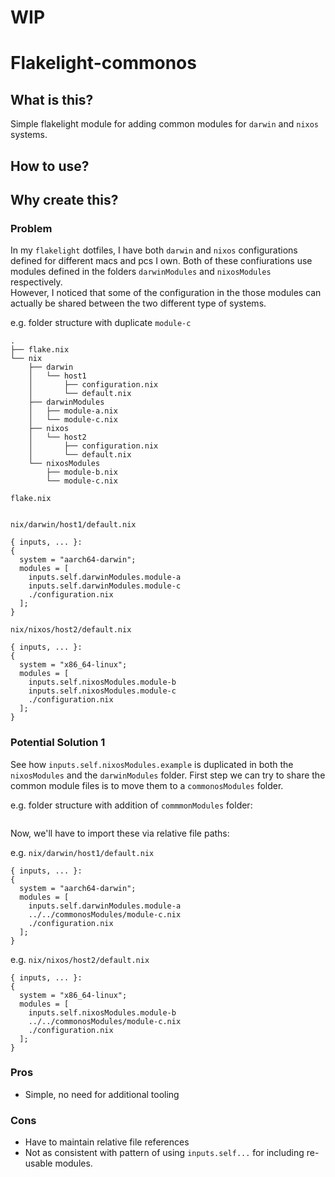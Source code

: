 # WIP
# Flakelight-commonos
## What is this?
Simple flakelight module for adding common modules for `darwin` and `nixos` systems.

## How to use?




## Why create this?

### Problem
In my `flakelight` dotfiles, I have both `darwin` and `nixos` configurations defined for different macs and pcs I own.
Both of these confiurations use modules defined in the folders `darwinModules` and `nixosModules` respectively.  
However, I noticed that some of the configuration in the those modules can actually be shared between the two different type of systems.


e.g. folder structure with duplicate `module-c`
```
.
├── flake.nix
└── nix
    ├── darwin
    │   └── host1
    │       ├── configuration.nix
    │       └── default.nix
    ├── darwinModules
    │   ├── module-a.nix
    │   └── module-c.nix
    ├── nixos
    │   └── host2
    │       ├── configuration.nix
    │       └── default.nix
    └── nixosModules
        ├── module-b.nix
        └── module-c.nix
```

`flake.nix`
```

```


`nix/darwin/host1/default.nix`
```
{ inputs, ... }:
{
  system = "aarch64-darwin";
  modules = [
    inputs.self.darwinModules.module-a
    inputs.self.darwinModules.module-c
    ./configuration.nix
  ];
}
```

`nix/nixos/host2/default.nix`
```
{ inputs, ... }:
{
  system = "x86_64-linux";
  modules = [
    inputs.self.nixosModules.module-b
    inputs.self.nixosModules.module-c
    ./configuration.nix
  ];
}
```

### Potential Solution 1

See how `inputs.self.nixosModules.example` is duplicated in both the `nixosModules` and the `darwinModules` folder.
First step we can try to share the common module files is to move them to a `commonosModules` folder.

e.g. folder structure with addition of `commmonModules` folder:
```

```

Now, we'll have to import these via relative file paths:

e.g. `nix/darwin/host1/default.nix`
```
{ inputs, ... }:
{
  system = "aarch64-darwin";
  modules = [
    inputs.self.darwinModules.module-a
    ../../commonosModules/module-c.nix
    ./configuration.nix
  ];
}
```

e.g. `nix/nixos/host2/default.nix`
```
{ inputs, ... }:
{
  system = "x86_64-linux";
  modules = [
    inputs.self.nixosModules.module-b
    ../../commonosModules/module-c.nix
    ./configuration.nix
  ];
}
```

### Pros
- Simple, no need for additional tooling

### Cons
- Have to maintain relative file references
- Not as consistent with pattern of using `inputs.self...` for including re-usable modules.


